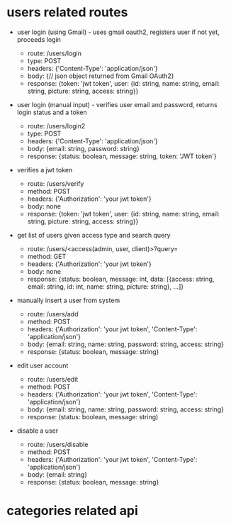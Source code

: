 # users related routes

- user login (using Gmail) - uses gmail oauth2, registers user if not yet, proceeds login
    - route: /users/login
    - type: POST
    - headers: {'Content-Type': 'application/json'} 
    - body: {// json object returned from Gmail OAuth2}
    - response: {token: 'jwt token', user: {id: string, name: string, email: string, picture: string, access: string}}

- user login (manual input) - verifies user email and password, returns login status and a token
    - route: /users/login2
    - type: POST
    - headers: {'Content-Type': 'application/json'}
    - body: {email: string, password: string}
    - response: {status: boolean, message: string, token: 'JWT token'}

- verifies a jwt token
    - route: /users/verify
    - method: POST
    - headers: {'Authorization': 'your jwt token'}
    - body: none
    - response: {token: 'jwt token', user: {id: string, name: string, email: string, picture: string, access: string}}

- get list of users given access type and search query
    - route: /users/<access(admin, user, client)>?query=<query string>
    - method: GET
    - headers: {'Authorization': 'your jwt token'}
    - body: none
    - response: {status: boolean, message: int, data: [{access: string, email: string, id: int, name: string, picture: string}, ...]}

- manually insert a user from system
    - route: /users/add
    - method: POST
    - headers: {'Authorization': 'your jwt token', 'Content-Type': 'application/json'}
    - body: {email: string, name: string, password: string, access: string}
    - response: {status: boolean, message: string}

- edit user account
    - route: /users/edit
    - method: POST
    - headers: {'Authorization': 'your jwt token', 'Content-Type': 'application/json'}
    - body: {email: string, name: string, password: string, access: string}
    - response: (status: boolean, message: string)

- disable a user
    - route: /users/disable
    - method: POST
    - headers: {'Authorization': 'your jwt token', 'Content-Type': 'application/json'}
    - body: {email: string}
    - response: {status: boolean, message: string}

# categories related api